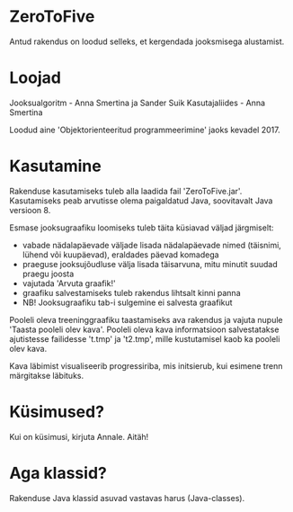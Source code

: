 # ZeroToFive

Antud rakendus on loodud selleks, et kergendada jooksmisega alustamist. 

# Loojad

Jooksualgoritm - Anna Smertina ja Sander Suik
Kasutajaliides - Anna Smertina

Loodud aine 'Objektorienteeritud programmeerimine' jaoks kevadel 2017.

# Kasutamine

Rakenduse kasutamiseks tuleb alla laadida fail 'ZeroToFive.jar'. Kasutamiseks peab arvutisse olema paigaldatud Java, soovitavalt Java versioon 8.

Esmase jooksugraafiku loomiseks tuleb täita küsiavad väljad järgmiselt:
 - vabade nädalapäevade väljade lisada nädalapäevade nimed (täisnimi, lühend või kuupäevad), eraldades päevad komadega
 - praeguse jooksujõudluse välja lisada täisarvuna, mitu minutit suudad praegu joosta
 - vajutada 'Arvuta graafik!'
 - graafiku salvestamiseks tuleb rakendus lihtsalt kinni panna
 - NB! Jooksugraafiku tab-i sulgemine ei salvesta graafikut
 
Pooleli oleva treeninggraafiku taastamiseks ava rakendus ja vajuta nupule 'Taasta pooleli olev kava'. Pooleli oleva kava informatsioon salvestatakse ajutistesse failidesse 't.tmp' ja 't2.tmp', mille kustutamisel kaob ka pooleli olev kava.

Kava läbimist visualiseerib progressiriba, mis initsierub, kui esimene trenn märgitakse läbituks.


# Küsimused?

Kui on küsimusi, kirjuta Annale. Aitäh!

# Aga klassid?

Rakenduse Java klassid asuvad vastavas harus (Java-classes).
